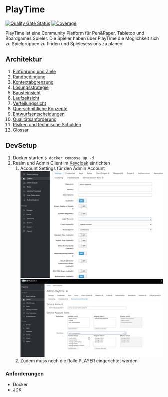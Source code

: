 # PlayTime

[![Quality Gate Status](https://sonarcloud.io/api/project_badges/measure?project=Skanky0815_playtime&metric=alert_status)](https://sonarcloud.io/summary/new_code?id=Skanky0815_playtime)
[![Coverage](https://sonarcloud.io/api/project_badges/measure?project=Skanky0815_playtime&metric=coverage)](https://sonarcloud.io/summary/new_code?id=Skanky0815_playtime)

PlayTime ist eine Community Platform für Pen&Paper, Tabletop und Boardgames Spieler. Die Spieler haben über PlayTime die
Möglichkeit sich zu Spielgruppen zu finden und Spielesessions zu planen.

## Architektur

1. [Einführung und Ziele](doku/1_Einfuehrung_Ziele.md)
2. [Randbedingung](doku/2_Randbedingung.md)
3. [Kontextabgrenzung](doku/3_Kontextabgrenzung.md)
4. [Lösungsstrategie](doku/4_Loesungsstrategie.md)
5. [Bausteinsicht](doku/5_Bausteinsicht.md)
6. [Laufzeitsicht](doku/6_Laufzeitsicht.md)
7. [Verteilungssicht](doku/7_Verteilungssicht.md)
8. [Querschnittliche Konzepte](doku/8_Querschnittliche_Konzepte.md)
9. [Entwurfsentscheidungen](doku/9_Entwurfsentscheidungen.md)
10. [Qualitätsanforderung](doku/10_Qualitaetsanforderung.md)
11. [Risiken und technische Schulden](doku/11_Risiken_technische_Schulden.md)
12. [Glossar](doku/12_Glossar.md)

## DevSetup

1. Docker starten `$ docker compose up -d`
2. Realm und Admin Client im [Keycloak](http://localhost:8081/auth/admin/master/console) einrichten
    1. Account Settings für den Admin Account
       ![](doku/src/account_settings.png)
       ![](doku/src/account_roles.png)
    2. Zudem muss noch die Rolle PLAYER eingerichtet werden

### Anforderungen

- Docker
- JDK